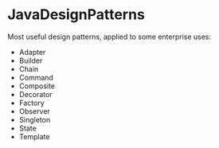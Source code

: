# JavaDesignPatterns

Most useful design patterns, applied to some enterprise uses:

- Adapter
- Builder
- Chain
- Command
- Composite
- Decorator
- Factory
- Observer
- Singleton
- State
- Template




